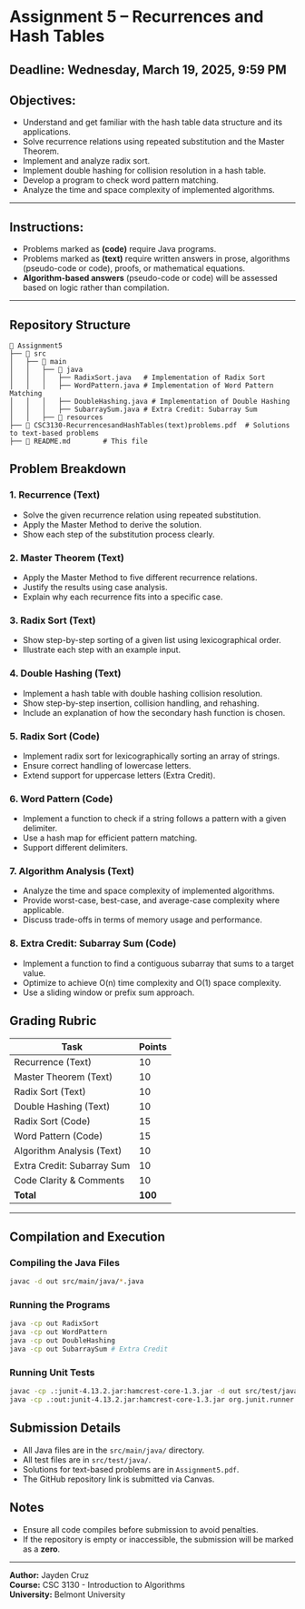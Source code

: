 # Assignment 5 – Recurrences and Hash Tables

## Deadline: Wednesday, March 19, 2025, 9:59 PM

## Objectives:
- Understand and get familiar with the hash table data structure and its applications.
- Solve recurrence relations using repeated substitution and the Master Theorem.
- Implement and analyze radix sort.
- Implement double hashing for collision resolution in a hash table.
- Develop a program to check word pattern matching.
- Analyze the time and space complexity of implemented algorithms.
  
---

## Instructions:

- Problems marked as **(code)** require Java programs.
- Problems marked as **(text)** require written answers in prose, algorithms (pseudo-code or code), proofs, or mathematical equations.
- **Algorithm-based answers** (pseudo-code or code) will be assessed based on logic rather than compilation.

---

## Repository Structure
```
📂 Assignment5
├── 📂 src
│   ├── 📂 main
│   │   ├── 📂 java
│   │   │   ├── RadixSort.java   # Implementation of Radix Sort
│   │   │   ├── WordPattern.java # Implementation of Word Pattern Matching
│   │   │   ├── DoubleHashing.java # Implementation of Double Hashing
│   │   │   ├── SubarraySum.java # Extra Credit: Subarray Sum
│   │   ├── 📂 resources
├── 📄 CSC3130-RecurrencesandHashTables(text)problems.pdf  # Solutions to text-based problems
├── 📄 README.md        # This file
```

## Problem Breakdown
### 1. Recurrence (Text)
- Solve the given recurrence relation using repeated substitution.
- Apply the Master Method to derive the solution.
- Show each step of the substitution process clearly.

### 2. Master Theorem (Text)
- Apply the Master Method to five different recurrence relations.
- Justify the results using case analysis.
- Explain why each recurrence fits into a specific case.

### 3. Radix Sort (Text)
- Show step-by-step sorting of a given list using lexicographical order.
- Illustrate each step with an example input.

### 4. Double Hashing (Text)
- Implement a hash table with double hashing collision resolution.
- Show step-by-step insertion, collision handling, and rehashing.
- Include an explanation of how the secondary hash function is chosen.

### 5. Radix Sort (Code)
- Implement radix sort for lexicographically sorting an array of strings.
- Ensure correct handling of lowercase letters.
- Extend support for uppercase letters (Extra Credit).

### 6. Word Pattern (Code)
- Implement a function to check if a string follows a pattern with a given delimiter.
- Use a hash map for efficient pattern matching.
- Support different delimiters.

### 7. Algorithm Analysis (Text)
- Analyze the time and space complexity of implemented algorithms.
- Provide worst-case, best-case, and average-case complexity where applicable.
- Discuss trade-offs in terms of memory usage and performance.

### 8. Extra Credit: Subarray Sum (Code)
- Implement a function to find a contiguous subarray that sums to a target value.
- Optimize to achieve O(n) time complexity and O(1) space complexity.
- Use a sliding window or prefix sum approach.

## Grading Rubric
| Task                          | Points |
|-------------------------------|--------|
| Recurrence (Text)             | 10     |
| Master Theorem (Text)         | 10     |
| Radix Sort (Text)             | 10     |
| Double Hashing (Text)         | 10     |
| Radix Sort (Code)             | 15     |
| Word Pattern (Code)           | 15     |
| Algorithm Analysis (Text)     | 10     |
| Extra Credit: Subarray Sum    | 10     |
| Code Clarity & Comments       | 10     |
| **Total**                     | **100** |

---

## Compilation and Execution
### Compiling the Java Files
```sh
javac -d out src/main/java/*.java
```

### Running the Programs
```sh
java -cp out RadixSort
java -cp out WordPattern
java -cp out DoubleHashing
java -cp out SubarraySum # Extra Credit
```

### Running Unit Tests
```sh
javac -cp .:junit-4.13.2.jar:hamcrest-core-1.3.jar -d out src/test/java/*.java
java -cp .:out:junit-4.13.2.jar:hamcrest-core-1.3.jar org.junit.runner.JUnitCore RadixSortTest
```

## Submission Details
- All Java files are in the `src/main/java/` directory.
- All test files are in `src/test/java/`.
- Solutions for text-based problems are in `Assignment5.pdf`.
- The GitHub repository link is submitted via Canvas.

## Notes
- Ensure all code compiles before submission to avoid penalties.
- If the repository is empty or inaccessible, the submission will be marked as a **zero**.

---
**Author:** Jayden Cruz\
**Course:** CSC 3130 - Introduction to Algorithms\
**University:** Belmont University
